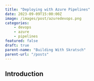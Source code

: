 ```yaml
---
title: "Deploying with Azure Pipelines"
date: 2023-09-09T15:00:00Z
image: /images/post/azuredevops.png
categories: 
    - devops
    - azure
    - pipelines
featured: false
draft: true
parent-name: "Building With Skratsch"
parent-url: "/posts"
---
```


## Introduction